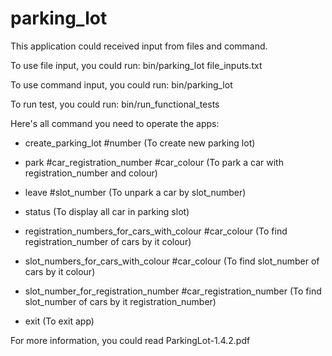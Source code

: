 # parking_lot

This application could received input from files and command.

To use file input, you could run: bin/parking_lot file_inputs.txt

To use command input, you could run: bin/parking_lot

To run test, you could run: bin/run_functional_tests

Here's all command you need to operate the apps:
- create_parking_lot #number
(To create new parking lot)

- park #car_registration_number #car_colour
(To park a car with registration_number and colour)

- leave #slot_number
(To unpark a car by slot_number)

- status
(To display all car in parking slot)

- registration_numbers_for_cars_with_colour #car_colour 
(To find registration_number of cars by it colour)

- slot_numbers_for_cars_with_colour #car_colour
(To find slot_number of cars by it colour)

- slot_number_for_registration_number #car_registration_number
(To find slot_number of cars by it registration_number)

- exit
(To exit app)

For more information, you could read ParkingLot-1.4.2.pdf